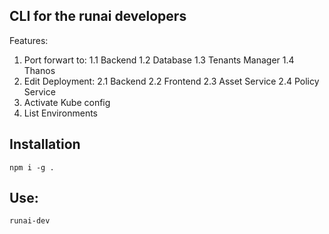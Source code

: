 ## CLI for the runai developers
Features:
1. Port forwart to:
  1.1 Backend
  1.2 Database
  1.3 Tenants Manager
  1.4 Thanos
2. Edit Deployment:
  2.1 Backend
  2.2 Frontend
  2.3 Asset Service
  2.4 Policy Service
3. Activate Kube config
4. List Environments

## Installation
```
npm i -g .
```

## Use:
```
runai-dev
```
